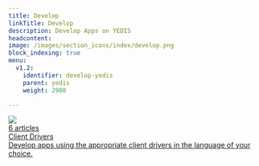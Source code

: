 ```yaml
---
title: Develop
linkTitle: Develop
description: Develop Apps on YEDIS
headcontent: 
image: /images/section_icons/index/develop.png
block_indexing: true
menu:
  v1.2:
    identifier: develop-yedis
    parent: yedis
    weight: 2900

---
```


<div class="row">
 
  <div class="col-12 col-md-6 col-lg-12 col-xl-6">
    <a class="section-link icon-offset" href="client-drivers/">
      <div class="head">
        <img class="icon" src="/images/section_icons/develop/api-icon.png" aria-hidden="true" />
        <div class="articles">6 articles</div>
        <div class="title">Client Drivers</div>
      </div>
      <div class="body">
        Develop apps using the appropriate client drivers in the language of your choice.
      </div>
    </a>
  </div>

</div>
